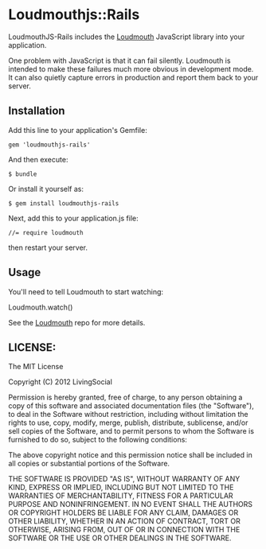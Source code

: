 # Loudmouthjs::Rails

LoudmouthJS-Rails includes the [Loudmouth](https://github.com/livingsocial/loudmouth) JavaScript library into your application.

One problem with JavaScript is that it can fail silently. Loudmouth is intended to make these failures much more obvious in development mode. It can also quietly capture errors in production and report them back to your server.

## Installation

Add this line to your application's Gemfile:

    gem 'loudmouthjs-rails'

And then execute:

    $ bundle

Or install it yourself as:

    $ gem install loudmouthjs-rails

Next, add this to your application.js file:

    //= require loudmouth

then restart your server.


## Usage

You'll need to tell Loudmouth to start watching:

  Loudmouth.watch()

See the [Loudmouth](https://github.com/livingsocial/loudmouth) repo for more details.

## LICENSE:

The MIT License

Copyright (C) 2012 LivingSocial

Permission is hereby granted, free of charge, to any person obtaining a copy of
this software and associated documentation files (the "Software"), to deal in
the Software without restriction, including without limitation the rights to
use, copy, modify, merge, publish, distribute, sublicense, and/or sell copies
of the Software, and to permit persons to whom the Software is furnished to do
so, subject to the following conditions:

The above copyright notice and this permission notice shall be included in all
copies or substantial portions of the Software.

THE SOFTWARE IS PROVIDED "AS IS", WITHOUT WARRANTY OF ANY KIND, EXPRESS OR
IMPLIED, INCLUDING BUT NOT LIMITED TO THE WARRANTIES OF MERCHANTABILITY,
FITNESS FOR A PARTICULAR PURPOSE AND NONINFRINGEMENT. IN NO EVENT SHALL THE
AUTHORS OR COPYRIGHT HOLDERS BE LIABLE FOR ANY CLAIM, DAMAGES OR OTHER
LIABILITY, WHETHER IN AN ACTION OF CONTRACT, TORT OR OTHERWISE, ARISING FROM,
OUT OF OR IN CONNECTION WITH THE SOFTWARE OR THE USE OR OTHER DEALINGS IN THE
SOFTWARE.